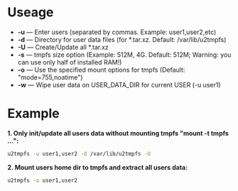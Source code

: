 # Useage
* **-u**  —  Enter users (separated by commas. Example: user1,user2,etc)
* **-d**  —  Directory for user data files (for *.tar.xz. Default: /var/lib/u2tmpfs)
* **-U**  —  Create/Update all *.tar.xz
* **-s**  —  tmpfs size option (Example: 512M, 4G. Default: 512M; Warning: you can use only half of installed RAM!)
* **-o**  —  Use the specified mount options for tmpfs (Default: "mode=755,noatime")
* **-w**  —  Wipe user data on USER_DATA_DIR for current USER (-u user1)

# Example
**1. Only init/update all users data without mounting tmpfs "mount -t tmpfs ...":**
   ~~~bash
   u2tmpfs -u user1,user2 -d /var/lib/u2tmpfs -U
   ~~~
**2. Mount users home dir to tmpfs and extract all users data:**
   ~~~bash
   u2tmpfs -u user1,user2
   ~~~